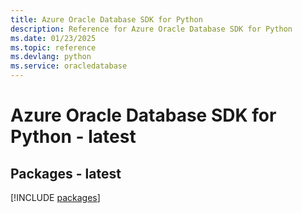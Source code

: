 ```yaml
---
title: Azure Oracle Database SDK for Python
description: Reference for Azure Oracle Database SDK for Python
ms.date: 01/23/2025
ms.topic: reference
ms.devlang: python
ms.service: oracledatabase
---
```

# Azure Oracle Database SDK for Python - latest
## Packages - latest
[!INCLUDE [packages](oracle-database-index.md)]